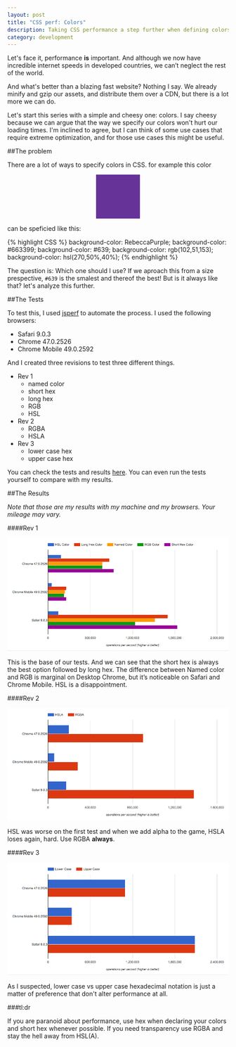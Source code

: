 ```yaml
---
layout: post
title: "CSS perf: Colors"
description: Taking CSS performance a step further when defining colors
category: development
---
```


Let's face it, performance **is** important.
And although we now have incredible internet speeds in developed countries, we can’t neglect the rest of the world.

And what's better than a blazing fast website? Nothing I say. We already minify and gzip our assets, and distribute them over a CDN, but there is a lot more we can do.

Let's start this series with a simple and cheesy one: colors. I say cheesy because we can argue that the way we specify our colors won't hurt our loading times. I'm inclined to agree, but I can think of some use cases that require extreme optimization, and for those use cases this might be useful.

##The problem

There are a lot of ways to specify colors in CSS. for example this color

<div style="background-color:#639;width:100px;height:100px;margin:0 auto;"></div>

can be speficied like this:

{% highlight CSS %}
background-color: RebeccaPurple;
background-color: #663399;
background-color: #639;
background-color: rgb(102,51,153);
background-color: hsl(270,50%,40%);
{% endhighlight %}

The question is: Which one should I use? If we aproach this from a size prespective, `#639` is the smalest and thereof the best! But is it always like that? let's analyze this further.

##The Tests

To test this, I used [jsperf](http://jsperf.com) to automate the process.
I used the following browsers:

+ Safari 9.0.3
+ Chrome 47.0.2526
+ Chrome Mobile 49.0.2592

And I created three revisions to test three different things.

+ Rev 1
  + named color
  + short hex
  + long hex
  + RGB
  + HSL
+ Rev 2
  + RGBA
  + HSLA
+ Rev 3
  + lower case hex
  + upper case hex

You can check the tests and results [here](http://jsperf.com/colors). You can even run the tests yourself to compare with my results.

##The Results

_Note that those are my results with my machine and my browsers. Your mileage may vary._

####Rev 1

[![Revision 1 Results](/public/images/Rev1.png)](/public/images/Rev1.png)

This is the base of our tests. And we can see that the short hex is always the best option followed by long hex. The difference between Named color and RGB is marginal on Desktop Chrome, but it’s noticeable on Safari and Chrome Mobile. HSL is a disappointment.

####Rev 2

[![Revision 2 Results](/public/images/Rev2.png)](/public/images/Rev2.png)

HSL was worse on the first test and when we add alpha to the game, HSLA loses again, hard. Use RGBA **always**.

####Rev 3

[![Revision 3 Results](/public/images/Rev3.png)](/public/images/Rev3.png)

As I suspected, lower case vs upper case hexadecimal notation is just a matter of preference that don't alter performance at all.

###tl:dr

If you are paranoid about performance, use hex when declaring your colors and short hex whenever possible. If you need transparency use RGBA and stay the hell away from HSL(A).
